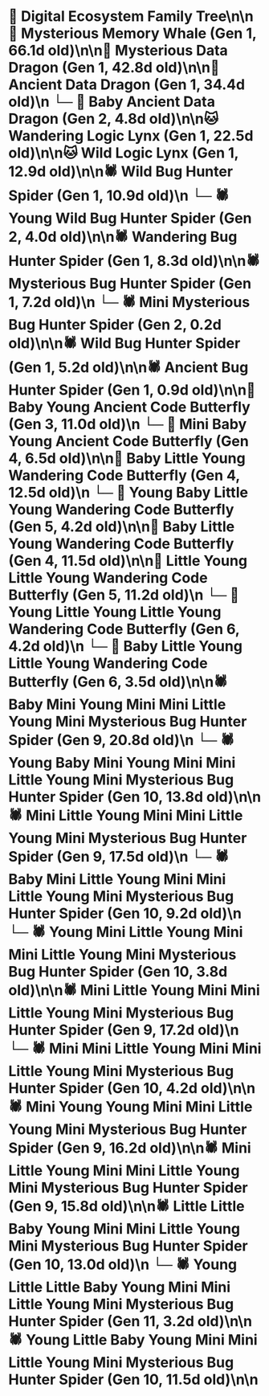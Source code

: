 # 🌳 Digital Ecosystem Family Tree\n\n🐋 Mysterious Memory Whale (Gen 1, 66.1d old)\n\n🐉 Mysterious Data Dragon (Gen 1, 42.8d old)\n\n🐉 Ancient Data Dragon (Gen 1, 34.4d old)\n  └─ 🐉 Baby Ancient Data Dragon (Gen 2, 4.8d old)\n\n🐱 Wandering Logic Lynx (Gen 1, 22.5d old)\n\n🐱 Wild Logic Lynx (Gen 1, 12.9d old)\n\n🕷️ Wild Bug Hunter Spider (Gen 1, 10.9d old)\n  └─ 🕷️ Young Wild Bug Hunter Spider (Gen 2, 4.0d old)\n\n🕷️ Wandering Bug Hunter Spider (Gen 1, 8.3d old)\n\n🕷️ Mysterious Bug Hunter Spider (Gen 1, 7.2d old)\n  └─ 🕷️ Mini Mysterious Bug Hunter Spider (Gen 2, 0.2d old)\n\n🕷️ Wild Bug Hunter Spider (Gen 1, 5.2d old)\n\n🕷️ Ancient Bug Hunter Spider (Gen 1, 0.9d old)\n\n🦋 Baby Young Ancient Code Butterfly (Gen 3, 11.0d old)\n  └─ 🦋 Mini Baby Young Ancient Code Butterfly (Gen 4, 6.5d old)\n\n🦋 Baby Little Young Wandering Code Butterfly (Gen 4, 12.5d old)\n  └─ 🦋 Young Baby Little Young Wandering Code Butterfly (Gen 5, 4.2d old)\n\n🦋 Baby Little Young Wandering Code Butterfly (Gen 4, 11.5d old)\n\n🦋 Little Young Little Young Wandering Code Butterfly (Gen 5, 11.2d old)\n  └─ 🦋 Young Little Young Little Young Wandering Code Butterfly (Gen 6, 4.2d old)\n  └─ 🦋 Baby Little Young Little Young Wandering Code Butterfly (Gen 6, 3.5d old)\n\n🕷️ Baby Mini Young Mini Mini Little Young Mini Mysterious Bug Hunter Spider (Gen 9, 20.8d old)\n  └─ 🕷️ Young Baby Mini Young Mini Mini Little Young Mini Mysterious Bug Hunter Spider (Gen 10, 13.8d old)\n\n🕷️ Mini Little Young Mini Mini Little Young Mini Mysterious Bug Hunter Spider (Gen 9, 17.5d old)\n  └─ 🕷️ Baby Mini Little Young Mini Mini Little Young Mini Mysterious Bug Hunter Spider (Gen 10, 9.2d old)\n  └─ 🕷️ Young Mini Little Young Mini Mini Little Young Mini Mysterious Bug Hunter Spider (Gen 10, 3.8d old)\n\n🕷️ Mini Little Young Mini Mini Little Young Mini Mysterious Bug Hunter Spider (Gen 9, 17.2d old)\n  └─ 🕷️ Mini Mini Little Young Mini Mini Little Young Mini Mysterious Bug Hunter Spider (Gen 10, 4.2d old)\n\n🕷️ Mini Young Young Mini Mini Little Young Mini Mysterious Bug Hunter Spider (Gen 9, 16.2d old)\n\n🕷️ Mini Little Young Mini Mini Little Young Mini Mysterious Bug Hunter Spider (Gen 9, 15.8d old)\n\n🕷️ Little Little Baby Young Mini Mini Little Young Mini Mysterious Bug Hunter Spider (Gen 10, 13.0d old)\n  └─ 🕷️ Young Little Little Baby Young Mini Mini Little Young Mini Mysterious Bug Hunter Spider (Gen 11, 3.2d old)\n\n🕷️ Young Little Baby Young Mini Mini Little Young Mini Mysterious Bug Hunter Spider (Gen 10, 11.5d old)\n\n